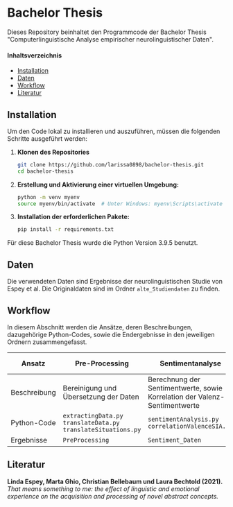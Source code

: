 # Bachelor Thesis
Dieses Repository beinhaltet den Programmcode der Bachelor Thesis "Computerlinguistische Analyse empirischer neurolinguistischer Daten".


#### Inhaltsverzeichnis
- [Installation](#installation)
- [Daten](#daten)
- [Workflow](#workflow)
- [Literatur](#literatur)

## Installation
Um den Code lokal zu installieren und auszuführen, müssen die folgenden Schritte ausgeführt werden:
1. **Klonen des Repositories**
    ```bash
    git clone https://github.com/larissa0898/bachelor-thesis.git
    cd bachelor-thesis
    ```
2. **Erstellung und Aktivierung einer virtuellen Umgebung:**
    ```bash
    python -m venv myenv
    source myenv/bin/activate  # Unter Windows: myenv\Scripts\activate
    ```
3. **Installation der erforderlichen Pakete:**
    ```bash
    pip install -r requirements.txt
    ```

Für diese Bachelor Thesis wurde die Python Version 3.9.5 benutzt.

## Daten
Die verwendeten Daten sind Ergebnisse der neurolinguistischen Studie von Espey et al. Die Originaldaten sind im Ordner `alte_Studiendaten` zu finden. 

## Workflow

In diesem Abschnitt werden die Ansätze, deren Beschreibungen, dazugehörige Python-Codes, sowie die Endergebnisse in den jeweiligen Ordnern zusammengefasst.<br />

|   Ansatz   | Pre-Processing   |Sentimentanalyse    | Transformer-Modell: DistilRoBERTa  | Transformer-Modell: BART  |
| ------------- | ------------- |------------- | ------------- | ------------- |
| Beschreibung   | Bereinigung und Übersetzung der Daten  |Berechnung der Sentimentwerte, sowie Korrelation der Valenz- & Sentimentwerte | Generierung der Feature-Ketten  | Zuordnung der Feature-Ketten & Definitionen zu Pseudowörtern  | 
| Python-Code    | `extractingData.py`<br /> `translateData.py` <br />`translateSituations.py`   |`sentimentAnalysis.py` <br />`correlationValenceSIA.py` | `generatingFeatures.py`  | `zeroShotWithMaskedFeatures.py` <br />`zeroShotWithParticipantFeatures.py`  | 
| Ergebnisse    | `PreProcessing`   |`Sentiment_Daten` | `Transformer_Daten` | `Transformer_Daten` |

## Literatur
**Linda Espey, Marta Ghio, Christian Bellebaum und Laura Bechtold (2021).** *That means something to me: the effect of linguistic and emotional experience on the acquisition and processing of novel abstract concepts.*